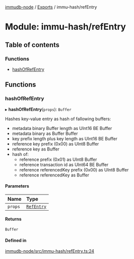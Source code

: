 [immudb-node](../README.md) / [Exports](../modules.md) / immu-hash/refEntry

# Module: immu-hash/refEntry

## Table of contents

### Functions

- [hashOfRefEntry](immu_hash_refEntry.md#hashofrefentry)

## Functions

### hashOfRefEntry

▸ **hashOfRefEntry**(`props`): `Buffer`

Hashes key-value entry as hash of fallowing buffers:
- metadata binary Buffer length as UInt16 BE Buffer
- metadata binary as Buffer Buffer
- key prefix length plus key length as UInt16 BE Buffer
- reference key prefix (0x00) as UInt8 Buffer
- reference key as Buffer
- hash of:
  - reference prefix (0x01) as UInt8 Buffer
  - reference transaction id as UInt64 BE Buffer
  - reference referencedKey prefix (0x00) as UInt8 Buffer
  - reference referencedKey as Buffer

#### Parameters

| Name | Type |
| :------ | :------ |
| `props` | [`RefEntry`](types_Entry.md#refentry) |

#### Returns

`Buffer`

#### Defined in

[immudb-node/src/immu-hash/refEntry.ts:24](https://github.com/user3232/node-immu-db/blob/2e88686/immudb-node/src/immu-hash/refEntry.ts#L24)

